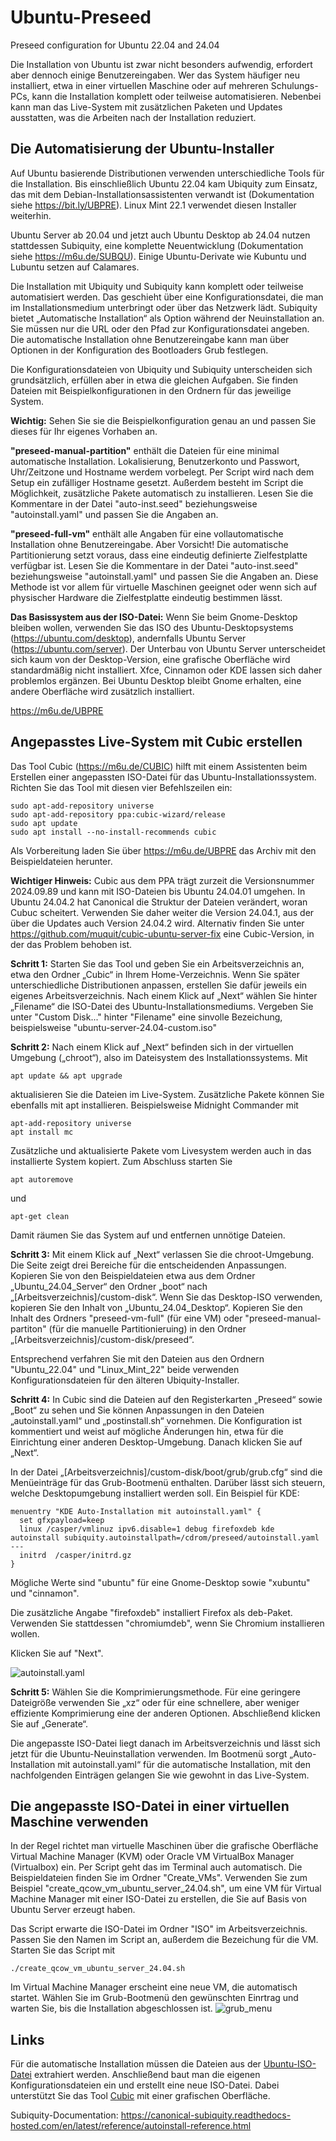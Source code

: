# Ubuntu-Preseed
Preseed configuration for Ubuntu 22.04 and 24.04

Die Installation von Ubuntu ist zwar nicht besonders aufwendig, erfordert aber dennoch einige Benutzereingaben. Wer das System häufiger neu installiert, etwa in einer virtuellen Maschine oder auf mehreren Schulungs-PCs, kann die Installation komplett oder teilweise automatisieren. Nebenbei kann man das Live-System mit zusätzlichen Paketen und Updates ausstatten, was die Arbeiten nach der Installation reduziert.

## Die Automatisierung der Ubuntu-Installer
Auf Ubuntu basierende Distributionen verwenden unterschiedliche Tools für die Installation. Bis einschließlich Ubuntu 22.04 kam Ubiquity zum Einsatz, das mit dem Debian-Installationsassistenten verwandt ist (Dokumentation siehe https://bit.ly/UBPRE). Linux Mint 22.1 verwendet diesen Installer weiterhin. 

Ubuntu Server ab 20.04 und jetzt auch Ubuntu Desktop ab 24.04 nutzen stattdessen Subiquity, eine komplette Neuentwicklung (Dokumentation siehe https://m6u.de/SUBQU). Einige Ubuntu-Derivate wie Kubuntu und Lubuntu setzen auf Calamares.

Die Installation mit Ubiquity und Subiquity kann komplett oder teilweise automatisiert werden. Das geschieht über eine Konfigurationsdatei, die man im Installationsmedium unterbringt oder über das Netzwerk lädt. Subiquity bietet „Automatische Installation“ als Option während der Neuinstallation an. Sie müssen nur die URL oder den Pfad zur Konfigurationsdatei angeben. Die automatische Installation ohne Benutzereingabe kann man über Optionen in der Konfiguration des Bootloaders Grub festlegen.

Die Konfigurationsdateien von Ubiquity und Subiquity unterscheiden sich grundsätzlich, erfüllen aber in etwa die gleichen Aufgaben. Sie finden Dateien mit Beispielkonfigurationen in den Ordnern für das jeweilige System.

**Wichtig:** Sehen Sie sie die Beispielkonfiguration genau an und passen Sie dieses für Ihr eigenes Vorhaben an.

**"preseed-manual-partition"** enthält die Dateien für eine minimal automatische Installation. Lokalisierung, Benutzerkonto und Passwort, Uhr/Zeitzone und Hostname werdem vorbelegt. Per Script wird nach dem Setup ein zufälliger Hostname gesetzt. Außerdem besteht im Script die Möglichkeit, zusätzliche Pakete automatisch zu installieren. Lesen Sie die Kommentare in der Datei "auto-inst.seed" beziehungsweise "autoinstall.yaml" und passen Sie die Angaben an.

**"preseed-full-vm"** enthält alle Angaben für eine vollautomatische Installation ohne Benutzereingabe. Aber Vorsicht! Die automatische Partitionierung setzt voraus, dass eine eindeutig definierte Zielfestplatte verfügbar ist. Lesen Sie die Kommentare in der Datei "auto-inst.seed" beziehungsweise "autoinstall.yaml" und passen Sie die Angaben an. Diese Methode ist vor allem für virtuelle Maschinen geeignet oder wenn sich auf physischer Hardware die Zielfestplatte eindeutig bestimmen lässt.

**Das Basissystem aus der ISO-Datei:** Wenn Sie beim Gnome-Desktop bleiben wollen, verwenden Sie das ISO des Ubuntu-Desktopsystems (https://ubuntu.com/desktop), andernfalls Ubuntu Server (https://ubuntu.com/server). Der Unterbau von Ubuntu Server unterscheidet sich kaum von der Desktop-Version, eine grafische Oberfläche wird standardmäßig nicht installiert. Xfce, Cinnamon oder KDE lassen sich daher problemlos ergänzen. Bei Ubuntu Desktop bleibt Gnome erhalten, eine andere Oberfläche wird zusätzlich installiert.

https://m6u.de/UBPRE

## Angepasstes Live-System mit Cubic erstellen
Das Tool Cubic (https://m6u.de/CUBIC) hilft mit einem Assistenten beim Erstellen einer angepassten ISO-Datei für das Ubuntu-Installationssystem. Richten Sie das Tool mit diesen vier Befehlszeilen ein:
```
sudo apt-add-repository universe
sudo apt-add-repository ppa:cubic-wizard/release
sudo apt update
sudo apt install --no-install-recommends cubic
```
Als Vorbereitung laden Sie über https://m6u.de/UBPRE das Archiv mit den Beispieldateien herunter.

**Wichtiger Hinweis:** Cubic aus dem PPA trägt zurzeit die Versionsnummer 2024.09.89 und kann mit ISO-Dateien bis Ubuntu 24.04.01 umgehen. In Ubuntu 24.04.2 hat Canonical die Struktur der Dateien verändert, woran Cubuc scheitert. Verwenden Sie daher weiter die Version 24.04.1, aus der über die Updates auch Version 24.04.2 wird. Alternativ finden Sie unter https://github.com/muquit/cubic-ubuntu-server-fix eine Cubic-Version, in der das Problem behoben ist. 

**Schritt 1:** Starten Sie das Tool und geben Sie ein Arbeitsverzeichnis an, etwa den Ordner „Cubic“ in Ihrem Home-Verzeichnis. Wenn Sie später unterschiedliche Distributionen anpassen, erstellen Sie dafür jeweils ein eigenes Arbeitsverzeichnis. Nach einem Klick auf „Next“ wählen Sie hinter „Filename“ die ISO-Datei des Ubuntu-Installationsmediums. Vergeben Sie unter "Custom Disk..." hinter "Filename" eine sinvolle Bezeichung, beispielsweise "ubuntu-server-24.04-custom.iso"

**Schritt 2:** Nach einem Klick auf „Next“ befinden sich in der virtuellen Umgebung („chroot“), also im Dateisystem des Installationssystems. Mit 
```
apt update && apt upgrade
```
aktualisieren Sie die Dateien im Live-System. Zusätzliche Pakete können Sie ebenfalls mit apt installieren. Beispielsweise Midnight Commander mit
```
apt-add-repository universe
apt install mc
```
Zusätzliche und aktualisierte Pakete vom Livesystem werden auch in das installierte System kopiert. Zum Abschluss starten Sie
```
apt autoremove
```
und
```
apt-get clean
```
Damit räumen Sie das System auf und entfernen unnötige Dateien.

**Schritt 3:** Mit einem Klick auf „Next“ verlassen Sie die chroot-Umgebung. Die Seite zeigt drei Bereiche für die entscheidenden Anpassungen. Kopieren Sie von den Beispieldateien etwa aus dem Ordner „Ubuntu_24.04_Server“ den Ordner „boot“ nach „[Arbeitsverzeichnis]/custom-disk“. Wenn Sie das Desktop-ISO verwenden, kopieren Sie den Inhalt von „Ubuntu_24.04_Desktop“. Kopieren Sie den Inhalt des Ordners "preseed-vm-full" (für eine VM) oder "preseed-manual-partiton" (für die manuelle Partitionieruing) in den Ordner „[Arbeitsverzeichnis]/custom-disk/preseed“.

Entsprechend verfahren Sie mit den Dateien aus den Ordnern "Ubuntu_22.04" und "Linux_Mint_22" beide verwenden Konfigurationsdateien für den älteren Ubiquity-Installer.

**Schritt 4:** In Cubic sind die Dateien auf den Registerkarten „Preseed“ sowie „Boot“ zu sehen und Sie können Anpassungen in den Dateien „autoinstall.yaml“ und „postinstall.sh“ vornehmen. Die Konfiguration ist kommentiert und weist auf mögliche Änderungen hin, etwa für die Einrichtung einer anderen Desktop-Umgebung. Danach klicken Sie auf „Next“.

In der Datei „[Arbeitsverzeichnis]/custom-disk/boot/grub/grub.cfg“ sind die Menüeinträge für das Grub-Bootmenü enthalten. Darüber lässt sich steuern, welche Desktopumgebung installiert werden soll. Ein Beispiel für KDE:
```
menuentry "KDE Auto-Installation mit autoinstall.yaml" {
  set gfxpayload=keep
  linux /casper/vmlinuz ipv6.disable=1 debug firefoxdeb kde autoinstall subiquity.autoinstallpath=/cdrom/preseed/autoinstall.yaml ---
  initrd  /casper/initrd.gz
}
```
Mögliche Werte sind "ubuntu" für eine Gnome-Desktop sowie "xubuntu" und "cinnamon".

Die zusätzliche Angabe "firefoxdeb" installiert Firefox als deb-Paket. Verwenden Sie stattdessen "chromiumdeb", wenn Sie Chromium installieren wollen.

Klicken Sie auf "Next".

![autoinstall.yaml](/images/Cubic_autoinstall.yaml.png "autoinstall.yaml")

**Schritt 5:** Wählen Sie die Komprimierungsmethode. Für eine geringere Dateigröße verwenden Sie „xz“ oder für eine schnellere, aber weniger effiziente Komprimierung eine der anderen Optionen. Abschließend klicken Sie auf „Generate“.

Die angepasste ISO-Datei liegt danach im Arbeitsverzeichnis und lässt sich jetzt für die Ubuntu-Neuinstallation verwenden. Im Bootmenü sorgt „Auto-Installation mit autoinstall.yaml“ für die automatische Installation, mit den nachfolgenden Einträgen gelangen Sie wie gewohnt in das Live-System.

## Die angepasste ISO-Datei in einer virtuellen Maschine verwenden
In der Regel richtet man virtuelle Maschinen über die grafische Oberfläche Virtual Machine Manager (KVM) oder Oracle VM VirtualBox Manager (Virtualbox)  ein. Per Script geht das im Terminal auch automatisch. Die Beispieldateien finden Sie im Ordner "Create_VMs". Verwenden Sie zum Beispiel "create_qcow_vm_ubuntu_server_24.04.sh", um eine VM für Virtual Machine Manager mit einer ISO-Datei zu erstellen, die Sie auf Basis von Ubuntu Server erzeugt haben.

Das Script erwarte die ISO-Datei im Ordner "ISO" im Arbeitsverzeichnis. Passen Sie den Namen im Script an, außerdem die Bezeichung für die VM. Starten Sie das Script mit 
```
./create_qcow_vm_ubuntu_server_24.04.sh
```
Im Virtual Machine Manager erscheint eine neue VM, die automatisch startet. Wählen Sie im Grub-Bootmenü den gewünschten Einrtrag und warten Sie, bis die Installation abgeschlossen ist.
![grub_menu](/images/grub_menu.png "grub_menu")


## Links
Für die automatische Installation müssen die Dateien aus der [Ubuntu-ISO-Datei](https://ubuntu.com) extrahiert werden. Anschließend baut man die eigenen Konfigurationsdateien ein und erstellt eine neue ISO-Datei. Dabei unterstützt Sie das Tool [Cubic](https://github.com/PJ-Singh-001/Cubic) mit einer grafischen Oberfläche.

Subiquity-Documentation: https://canonical-subiquity.readthedocs-hosted.com/en/latest/reference/autoinstall-reference.html
